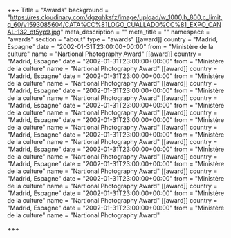 +++
Title = "Awards"
background = "https://res.cloudinary.com/dgzqhksfz/image/upload/w_1000,h_800,c_limit,q_60/v1593085604/CATA%CC%81LOGO_CUALLADO%CC%81_EXPO_CANAL-132_dt5yp9.jpg"
meta_description = ""
meta_title = ""
namespace = "awards"
section = "about"
type = "awards"
[[award]]
country = "Madrid, Espagne"
date = "2002-01-31T23:00:00+00:00"
from = "Ministère de la culture"
name = "Nartional Photography Award"
[[award]]
country = "Madrid, Espagne"
date = "2002-01-31T23:00:00+00:00"
from = "Ministère de la culture"
name = "Nartional Photography Award"
[[award]]
country = "Madrid, Espagne"
date = "2002-01-31T23:00:00+00:00"
from = "Ministère de la culture"
name = "Nartional Photography Award"
[[award]]
country = "Madrid, Espagne"
date = "2002-01-31T23:00:00+00:00"
from = "Ministère de la culture"
name = "Nartional Photography Award"
[[award]]
country = "Madrid, Espagne"
date = "2002-01-31T23:00:00+00:00"
from = "Ministère de la culture"
name = "Nartional Photography Award"
[[award]]
country = "Madrid, Espagne"
date = "2002-01-31T23:00:00+00:00"
from = "Ministère de la culture"
name = "Nartional Photography Award"
[[award]]
country = "Madrid, Espagne"
date = "2002-01-31T23:00:00+00:00"
from = "Ministère de la culture"
name = "Nartional Photography Award"
[[award]]
country = "Madrid, Espagne"
date = "2002-01-31T23:00:00+00:00"
from = "Ministère de la culture"
name = "Nartional Photography Award"
[[award]]
country = "Madrid, Espagne"
date = "2002-01-31T23:00:00+00:00"
from = "Ministère de la culture"
name = "Nartional Photography Award"
[[award]]
country = "Madrid, Espagne"
date = "2002-01-31T23:00:00+00:00"
from = "Ministère de la culture"
name = "Nartional Photography Award"
[[award]]
country = "Madrid, Espagne"
date = "2002-01-31T23:00:00+00:00"
from = "Ministère de la culture"
name = "Nartional Photography Award"
[[award]]
country = "Madrid, Espagne"
date = "2002-01-31T23:00:00+00:00"
from = "Ministère de la culture"
name = "Nartional Photography Award"

+++
